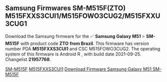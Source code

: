 <h2>Samsung Firmwares SM-M515F(ZTO) M515FXXS3CUI1/M515FOWO3CUG2/M515FXXU3CUG1</h2>
Download the Samsung firmware for the ✅ <strong>Samsung Galaxy M51 </strong> ⭐ <strong>SM-M515F</strong> with product code <strong>ZTO</strong> <strong> from Brazil</strong>. This firmware has version number PDA <strong>M515FXXS3CUI1</strong> and CSC M515FOWO3CUG2. The operating system of this firmware is Android R , with build date 2021-09-25. Changelist <strong>21957768</strong>.


[SM-M515F](https://samfirm.shop/samsung/model/SM-M515F)
[M515FXXS3CUI1](https://samfirm.shop/samsung/pda/M515FXXS3CUI1)
[Download Firmware Samsung Galaxy M51 SM-M515F](https://samfirm.shop/samsung/firmware/459710)
